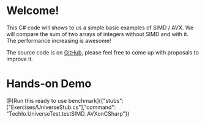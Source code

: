 # Welcome!

This C# code will shows to us a simple basic examples of SIMD / AVX.
We will compare the sum of two arrays of integers without SIMD and with it. The performance increasing is awesome!


The source code is on [GitHub](https://github.com/iadevoops/playground-IBmtKPzm), please feel free to come up with proposals to improve it.

# Hands-on Demo

@[Run this ready to use benchmark]({"stubs": ["Exercises/UniverseStub.cs"],"command": "TechIo.UniverseTest.testSIMD_AVXonCSharp"})
